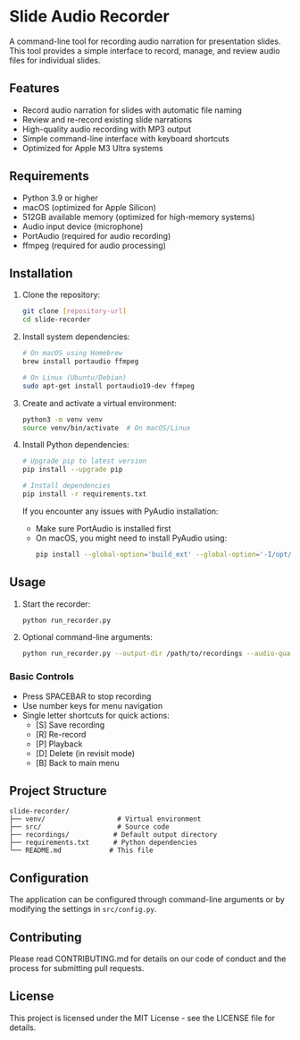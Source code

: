 # Slide Audio Recorder

A command-line tool for recording audio narration for presentation slides. This tool provides a simple interface to record, manage, and review audio files for individual slides.

## Features

- Record audio narration for slides with automatic file naming
- Review and re-record existing slide narrations
- High-quality audio recording with MP3 output
- Simple command-line interface with keyboard shortcuts
- Optimized for Apple M3 Ultra systems

## Requirements

- Python 3.9 or higher
- macOS (optimized for Apple Silicon)
- 512GB available memory (optimized for high-memory systems)
- Audio input device (microphone)
- PortAudio (required for audio recording)
- ffmpeg (required for audio processing)

## Installation

1. Clone the repository:
   ```bash
   git clone [repository-url]
   cd slide-recorder
   ```

2. Install system dependencies:
   ```bash
   # On macOS using Homebrew
   brew install portaudio ffmpeg

   # On Linux (Ubuntu/Debian)
   sudo apt-get install portaudio19-dev ffmpeg
   ```

3. Create and activate a virtual environment:
   ```bash
   python3 -m venv venv
   source venv/bin/activate  # On macOS/Linux
   ```

4. Install Python dependencies:
   ```bash
   # Upgrade pip to latest version
   pip install --upgrade pip

   # Install dependencies
   pip install -r requirements.txt
   ```

   If you encounter any issues with PyAudio installation:
   - Make sure PortAudio is installed first
   - On macOS, you might need to install PyAudio using:
     ```bash
     pip install --global-option='build_ext' --global-option='-I/opt/homebrew/include' --global-option='-L/opt/homebrew/lib' pyaudio
     ```

## Usage

1. Start the recorder:
   ```bash
   python run_recorder.py
   ```

2. Optional command-line arguments:
   ```bash
   python run_recorder.py --output-dir /path/to/recordings --audio-quality high
   ```

### Basic Controls

- Press SPACEBAR to stop recording
- Use number keys for menu navigation
- Single letter shortcuts for quick actions:
  - [S] Save recording
  - [R] Re-record
  - [P] Playback
  - [D] Delete (in revisit mode)
  - [B] Back to main menu

## Project Structure

```
slide-recorder/
├── venv/                  # Virtual environment
├── src/                   # Source code
├── recordings/           # Default output directory
├── requirements.txt      # Python dependencies
└── README.md            # This file
```

## Configuration

The application can be configured through command-line arguments or by modifying the settings in `src/config.py`.

## Contributing

Please read CONTRIBUTING.md for details on our code of conduct and the process for submitting pull requests.

## License

This project is licensed under the MIT License - see the LICENSE file for details. 
